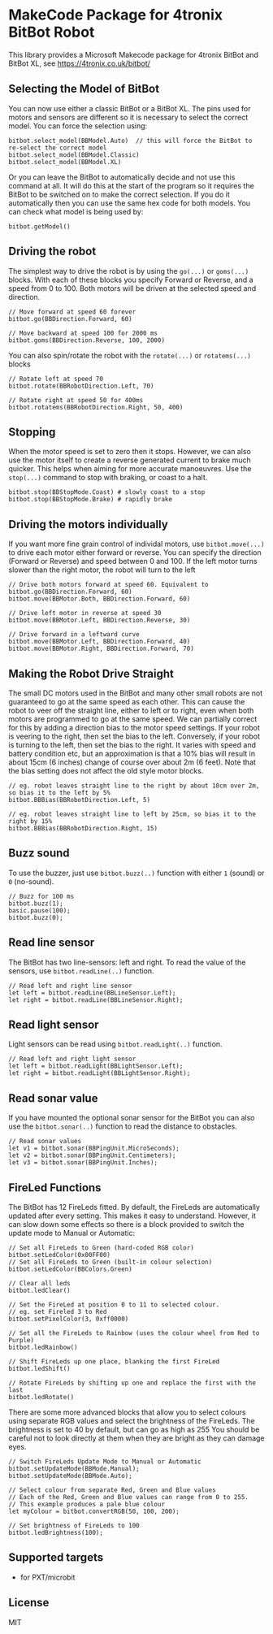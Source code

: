 # MakeCode Package for 4tronix BitBot Robot

This library provides a Microsoft Makecode package for 4tronix BitBot and BitBot XL, see
https://4tronix.co.uk/bitbot/


## Selecting the Model of BitBot
You can now use either a classic BitBot or a BitBot XL. The pins used for motors and sensors are different
so it is necessary to select the correct model. You can force the selection using:
```sig
bitbot.select_model(BBModel.Auto)  // this will force the BitBot to re-select the correct model
bitbot.select_model(BBModel.Classic)
bitbot.select_model(BBModel.XL)
```
Or you can leave the BitBot to automatically decide and not use this command at all. It will do this at the start of the program so it requires the BitBot to be switched on
to make the correct selection. If you do it automatically then you can use the same hex code for both models.
You can check what model is being used by:
```sig
bitbot.getModel()
```
## Driving the robot    
The simplest way to drive the robot is by using the `go(...)` or `goms(...)` blocks.
With each of these blocks you specify Forward or Reverse, and a speed from 0 to 100.
Both motors will be driven at the selected speed and direction.
```blocks
// Move forward at speed 60 forever
bitbot.go(BBDirection.Forward, 60)

// Move backward at speed 100 for 2000 ms
bitbot.goms(BBDirection.Reverse, 100, 2000)
```
You can also spin/rotate the robot with the `rotate(...)` or `rotatems(...)` blocks
```blocks
// Rotate left at speed 70
bitbot.rotate(BBRobotDirection.Left, 70)

// Rotate right at speed 50 for 400ms
bitbot.rotatems(BBRobotDirection.Right, 50, 400)
```   

## Stopping
When the motor speed is set to zero then it stops. However, we can also use the motor itself to create a reverse generated current to brake much quicker.
This helps when aiming for more accurate manoeuvres. Use the `stop(...)` command to stop with braking, or coast to a halt.
```blocks
bitbot.stop(BBStopMode.Coast) # slowly coast to a stop
bitbot.stop(BBStopMode.Brake) # rapidly brake
```

## Driving the motors individually

If you want more fine grain control of individal motors, use `bitbot.move(...)` to drive each motor either forward or reverse.
You can specify the direction (Forward or Reverse) and speed between 0 and 100.
If the left motor turns slower than the right motor, the robot will turn to the left
```blocks
// Drive both motors forward at speed 60. Equivalent to bitbot.go(BBDirection.Forward, 60)
bitbot.move(BBMotor.Both, BBDirection.Forward, 60)

// Drive left motor in reverse at speed 30
bitbot.move(BBMotor.Left, BBDirection.Reverse, 30)

// Drive forward in a leftward curve
bitbot.move(BBMotor.Left, BBDirection.Forward, 40)
bitbot.move(BBMotor.Right, BBDirection.Forward, 70)
```

## Making the Robot Drive Straight

The small DC motors used in the BitBot and many other small robots are not guaranteed to go at the same speed as each other.
This can cause the robot to veer off the straight line, either to left or to right, even when both motors are programmed to go
at the same speed.
We can partially correct for this by adding a direction bias to the motor speed settings.
If your robot is veering to the right, then set the bias to the left.
Conversely, if your robot is turning to the left, then set the bias to the right.
It varies with speed and battery condition etc, but an approximation is that a 10% bias will result in about 15cm (6 inches)
change of course over about 2m (6 feet).
Note that the bias setting does not affect the old style motor blocks.

```blocks
// eg. robot leaves straight line to the right by about 10cm over 2m, so bias it to the left by 5%
bitbot.BBBias(BBRobotDirection.Left, 5)

// eg. robot leaves straight line to left by 25cm, so bias it to the right by 15%
bitbot.BBBias(BBRobotDirection.Right, 15)
```

## Buzz sound

To use the buzzer, just use `bitbot.buzz(..)` function with either `1`
(sound) or `0` (no-sound).

```blocks
// Buzz for 100 ms
bitbot.buzz(1);
basic.pause(100);
bitbot.buzz(0);
```

## Read line sensor

The BitBot has two line-sensors: left and right. To read the value of the
sensors, use `bitbot.readLine(..)` function.

```blocks
// Read left and right line sensor
let left = bitbot.readLine(BBLineSensor.Left);
let right = bitbot.readLine(BBLineSensor.Right);
```

## Read light sensor

Light sensors can be read using `bitbot.readLight(..)` function.

```blocks
// Read left and right light sensor
let left = bitbot.readLight(BBLightSensor.Left);
let right = bitbot.readLight(BBLightSensor.Right);
```

## Read sonar value

If you have mounted the optional sonar sensor for the BitBot you can
also use the `bitbot.sonar(..)` function to read the distance to obstacles.

```blocks
// Read sonar values
let v1 = bitbot.sonar(BBPingUnit.MicroSeconds);
let v2 = bitbot.sonar(BBPingUnit.Centimeters);
let v3 = bitbot.sonar(BBPingUnit.Inches);
```

## FireLed Functions

The BitBot has 12 FireLeds fitted.
By default, the FireLeds are automatically updated after every setting. This makes it easy to understand.
However, it can slow down some effects so there is a block provided to switch the update mode to
Manual or Automatic:

```blocks
// Set all FireLeds to Green (hard-coded RGB color)
bitbot.setLedColor(0x00FF00)
// Set all FireLeds to Green (built-in colour selection)
bitbot.setLedColor(BBColors.Green)

// Clear all leds
bitbot.ledClear()

// Set the FireLed at position 0 to 11 to selected colour.
// eg. set Fireled 3 to Red
bitbot.setPixelColor(3, 0xff0000)

// Set all the FireLeds to Rainbow (uses the colour wheel from Red to Purple)
bitbot.ledRainbow()

// Shift FireLeds up one place, blanking the first FireLed
bitbot.ledShift()

// Rotate FireLeds by shifting up one and replace the first with the last
bitbot.ledRotate()
```

There are some more advanced blocks that allow you to select colours using separate RGB values
and select the brightness of the FireLeds.
The brightness is set to 40 by default, but can go as high as 255
You should be careful not to look directly at them when they are bright as they can damage eyes.
```blocks
// Switch FireLeds Update Mode to Manual or Automatic
bitbot.setUpdateMode(BBMode.Manual);
bitbot.setUpdateMode(BBMode.Auto);

// Select colour from separate Red, Green and Blue values
// Each of the Red, Green and Blue values can range from 0 to 255.
// This example produces a pale blue colour
let myColour = bitbot.convertRGB(50, 100, 200);

// Set brightness of FireLeds to 100
bitbot.ledBrightness(100);
```
## Supported targets

* for PXT/microbit

## License

MIT

